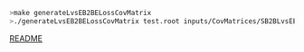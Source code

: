 ```bash
>make generateLvsEB2BELossCovMatrix
>./generateLvsEB2BELossCovMatrix test.root inputs/CovMatrices/SB2BLvsEELossCovMatrix.root 0.008 1000
```
[README](../Readme.md)
